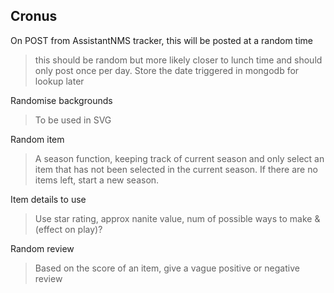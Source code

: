 ## Cronus

On POST from AssistantNMS tracker, this will be posted at a random time
> this should be random but more likely closer to lunch time and should only post once per day. Store the date triggered in mongodb for lookup later

Randomise backgrounds
> To be used in SVG

Random item
> A season function, keeping track of current season and only select an item that has not been selected in the current season. If there are no items left, start a new season.

Item details to use
> Use star rating, approx nanite value, num of possible ways to make & (effect on play)?

Random review
> Based on the score of an item, give a vague positive or negative review

